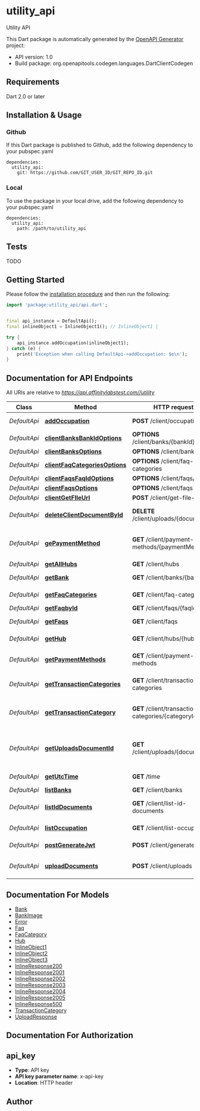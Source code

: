 # utility_api
Utility API

This Dart package is automatically generated by the [OpenAPI Generator](https://openapi-generator.tech) project:

- API version: 1.0
- Build package: org.openapitools.codegen.languages.DartClientCodegen

## Requirements

Dart 2.0 or later

## Installation & Usage

### Github
If this Dart package is published to Github, add the following dependency to your pubspec.yaml
```
dependencies:
  utility_api:
    git: https://github.com/GIT_USER_ID/GIT_REPO_ID.git
```

### Local
To use the package in your local drive, add the following dependency to your pubspec.yaml
```
dependencies:
  utility_api:
    path: /path/to/utility_api
```

## Tests

TODO

## Getting Started

Please follow the [installation procedure](#installation--usage) and then run the following:

```dart
import 'package:utility_api/api.dart';


final api_instance = DefaultApi();
final inlineObject1 = InlineObject1(); // InlineObject1 | 

try {
    api_instance.addOccupation(inlineObject1);
} catch (e) {
    print('Exception when calling DefaultApi->addOccupation: $e\n');
}

```

## Documentation for API Endpoints

All URIs are relative to *https://api.affinitylabstest.com//utility*

Class | Method | HTTP request | Description
------------ | ------------- | ------------- | -------------
*DefaultApi* | [**addOccupation**](doc//DefaultApi.md#addoccupation) | **POST** /client/occupations | Create occupation
*DefaultApi* | [**clientBanksBankIdOptions**](doc//DefaultApi.md#clientbanksbankidoptions) | **OPTIONS** /client/banks/{bankId} | 
*DefaultApi* | [**clientBanksOptions**](doc//DefaultApi.md#clientbanksoptions) | **OPTIONS** /client/banks | 
*DefaultApi* | [**clientFaqCategoriesOptions**](doc//DefaultApi.md#clientfaqcategoriesoptions) | **OPTIONS** /client/faq-categories | 
*DefaultApi* | [**clientFaqsFaqIdOptions**](doc//DefaultApi.md#clientfaqsfaqidoptions) | **OPTIONS** /client/faqs/{faqId} | 
*DefaultApi* | [**clientFaqsOptions**](doc//DefaultApi.md#clientfaqsoptions) | **OPTIONS** /client/faqs | 
*DefaultApi* | [**clientGetFIleUrl**](doc//DefaultApi.md#clientgetfileurl) | **POST** /client/get-file-url | 
*DefaultApi* | [**deleteClientDocumentById**](doc//DefaultApi.md#deleteclientdocumentbyid) | **DELETE** /client/uploads/{documentId} | Delete document by ID
*DefaultApi* | [**gePaymentMethod**](doc//DefaultApi.md#gepaymentmethod) | **GET** /client/payment-methods/{paymentMethodId} | Get payment method by ID
*DefaultApi* | [**getAllHubs**](doc//DefaultApi.md#getallhubs) | **GET** /client/hubs | Get all Hubs
*DefaultApi* | [**getBank**](doc//DefaultApi.md#getbank) | **GET** /client/banks/{bankId} | Get bank by bankID
*DefaultApi* | [**getFaqCategories**](doc//DefaultApi.md#getfaqcategories) | **GET** /client/faq-categories | Your GET endpoint
*DefaultApi* | [**getFaqbyId**](doc//DefaultApi.md#getfaqbyid) | **GET** /client/faqs/{faqId} | GET FAQ
*DefaultApi* | [**getFaqs**](doc//DefaultApi.md#getfaqs) | **GET** /client/faqs | Your GET endpoint
*DefaultApi* | [**getHub**](doc//DefaultApi.md#gethub) | **GET** /client/hubs/{hubId} | Get hub by hub ID
*DefaultApi* | [**getPaymentMethods**](doc//DefaultApi.md#getpaymentmethods) | **GET** /client/payment-methods | Get all payment methods
*DefaultApi* | [**getTransactionCategories**](doc//DefaultApi.md#gettransactioncategories) | **GET** /client/transaction-categories | Get all transaction categories
*DefaultApi* | [**getTransactionCategory**](doc//DefaultApi.md#gettransactioncategory) | **GET** /client/transaction-categories/{categoryId} | Get transaction category by ID
*DefaultApi* | [**getUploadsDocumentId**](doc//DefaultApi.md#getuploadsdocumentid) | **GET** /client/uploads/{documentId} | Get document by document ID
*DefaultApi* | [**getUtcTime**](doc//DefaultApi.md#getutctime) | **GET** /time | Your GET endpoint
*DefaultApi* | [**listBanks**](doc//DefaultApi.md#listbanks) | **GET** /client/banks | Get Banks
*DefaultApi* | [**listIdDocuments**](doc//DefaultApi.md#listiddocuments) | **GET** /client/list-id-documents | Get ID document types
*DefaultApi* | [**listOccupation**](doc//DefaultApi.md#listoccupation) | **GET** /client/list-occupations | Get all occupations
*DefaultApi* | [**postGenerateJwt**](doc//DefaultApi.md#postgeneratejwt) | **POST** /client/generate-jwt | json with user_token
*DefaultApi* | [**uploadDocuments**](doc//DefaultApi.md#uploaddocuments) | **POST** /client/uploads | Upload customer document


## Documentation For Models

 - [Bank](doc//Bank.md)
 - [BankImage](doc//BankImage.md)
 - [Error](doc//Error.md)
 - [Faq](doc//Faq.md)
 - [FaqCategory](doc//FaqCategory.md)
 - [Hub](doc//Hub.md)
 - [InlineObject1](doc//InlineObject1.md)
 - [InlineObject2](doc//InlineObject2.md)
 - [InlineObject3](doc//InlineObject3.md)
 - [InlineResponse200](doc//InlineResponse200.md)
 - [InlineResponse2001](doc//InlineResponse2001.md)
 - [InlineResponse2002](doc//InlineResponse2002.md)
 - [InlineResponse2003](doc//InlineResponse2003.md)
 - [InlineResponse2004](doc//InlineResponse2004.md)
 - [InlineResponse2005](doc//InlineResponse2005.md)
 - [InlineResponse500](doc//InlineResponse500.md)
 - [TransactionCategory](doc//TransactionCategory.md)
 - [UploadResponse](doc//UploadResponse.md)


## Documentation For Authorization


## api_key

- **Type**: API key
- **API key parameter name**: x-api-key
- **Location**: HTTP header


## Author



